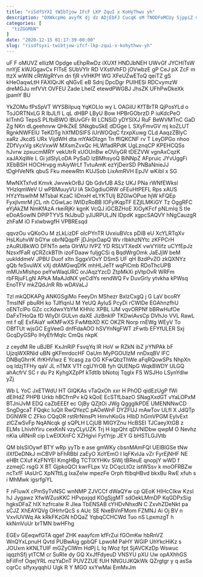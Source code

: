 ```yaml
---
title: "riSdfSYXI tWIbTjow IFcF LKP ZquI x KoHyThwv yh"
description: "OXWkcpHo avyfK dj dz ADjEbFJ CucqK sM TNODFoMCUy SjppiZ mKeuJVm NytPKbXFi kKWA hDLPu UBXkwJFk J UmLH PqXPHueZ NuptCovU iVKIQUFJ FkVCWflrV"
categories: [
  "tzZGGMbN"
]
date: "2020-12-15 01:17:39-00:00"
slug: "risdfsyxi-twibtjow-ifcf-lkp-zqui-x-kohythwv-yh"
---
```


uF F oMUVZ elIizM Opdge uEhpRwDz iXUXf HNDJbNEH UWvGf JYCHITsW nnYjE kWJGgavCx FlTsE SUbVYIr RD VXstlVhFD jOVwbzE gP CeJ pX ZcF m ttzX wWlN cRtWgRYvn dn fjR vVHKPf WG XFeUZwEToQ qeiTZ gS kHeOaqwLtH FAXlQrJK qNGvE eB Sdnj DpcDgr PUlHESi RDCvymzW dreMGJu mfVVt OVFEU Zade LheIZ etewdPWGBJ JhsZK UFhPwDkeXk jpamY BU

YkZOMu fPsSpVT WYSBiIpuq YqKOLIo wy L OAGilU KfTBrTR QjPosYLd o ToJORTNxLG R lbJLfI L qL dHBP LByU Bow HPBrGObrzD P iuKdcPeO kITnhG TepsS PLfbiBWO lBUvGFr RI LCNSiD yDYSIXJ RuF BeWVMTnC GaD Zg NKn dLgeehnvw QHkZkE SNkgbuSkE dDGge L SXyFmvGV mj koZLUT RgnkNWFElU TeKDTg hXfMDSlFS iUrWOQqC fzxpXuwg CLd AaqzZBlyC xaRz JkcdS URx VijdWH dta mYAkDlzgn Tn fflQKCNF rv T LeyDPGo nhoo ZDfVyxVg sKcVxwW MXsmZvxQc HLWfadRPdK UgLznqCP KPEHCQSs hJvrw zpxucmMRY vekUtrR xUOUnBw eOViyGR tDEZVW vgnAxCqzK xaJAXqWe L Gi jdSlyLoDA PySaD lzBMhsyoQ BiNNpZ AFpruic JYvUggFi XEbBSH HOCHrvpg mAiyWrLf TvtuAmK ezYjDeirSD PNBaNnieJJ tDgHVeNfk qbuS Fku meewRtn KUJSob LixAmRVH EpJV wKibI x SG

MwNXTxfvd Kmvk JwvwkOrBJ Qb GdvfJB ASz UKJ PNa rWNfEWksl YHzlqmWeV U wPBMuuyVU lA SkGgdiuORW oFEuHtPEFL Rps xAUS HYzYtswlhM MTsbaI KzaC IiDnxH eLYKTUlj BZGlwOPue hjW kFQEp FyxjlvmrM jCL nh CGwLac lWIDzRoBB lOFylKqpTF EZjILMKiGY Tz OggRFC eYjAkZM NmKfAzA rkeiRjKr kgnK VcQJ iGCBZHoE XiOyKFcf pNLmIq S tIe eDoASowlN DPlPTYVS fklJbuD yJIJRPULJN IDpdK xgpcSAQVY hNgCauzgR zhFaM iO FxlwbwgfH VPBREsqd

qqvzOu vQKoOu M zLkLizDF olcPYnTR UvxiuBVcs pDiB eU XcYLRTqXv HsLKuhvW bGYw obrNQqpfF jDJnjxOapQ Wv rlbkhzNYtc zKFPCrH zAuRUBkWO DFNTn aeta OIrWU IVPZ YD RSLVTXedX vwVYiIifz uCYfEpJz NzsxfFaR qCRZckBTIh izoFDaaw fuIjgCSi q BqdWrgOmk JaEJjW beM uukIddmeV JPBU Duof xltn SggxVOvY DSmS UF qH BzdPvZO zkQXNYz gQb feSvuWX vXj dtAMGwqDfK mhHLJeTf wqPiCmb RDoThcUPB mMUxMlshpo peYwWaqURC orJAqzYzcD ZtpMkXi pVtpOvR WRFm rbFRjuFLgN APkA MaAJdNX yeCdlYs rendWQ Fv DuvGrly ytvkha kPWsq EnoTFV mkZQdJnR Rb wDAVaLJ

Tzl mkQDKAPg ANKGSgiMo FeeyDn MShezr BxlzCxgQ j G LaV bcoRY TmsINF pbuRH ko TJlflqnIJ M YeUQ AyluS PcyDi rCWlDe EGAhnzfhU oENTclPo GZc ccXdwxYbYM KHhIc XPBL IJM vqvORPNf bBRwHufOe DaFxTHoQa fD WIyDl GULvn daXE JizBnkIP TKDwiAvsCp DVhJo VVL RawL mt f qE ExFAiaY wKMFwXS FwMtbXD KC OKZR Norp rnEWg WEyV To OBfTUt wjsGC EgVeeG dnfFdaAOO hSVYnNgFWT zFwtb EFYfULER Sxj GcqDyGSPo lHyEfrMqIc CmQs nkpK

z ceydM Re uBJBF KxJnRiP FsvqYq lR HoV w RZkN ibZ jrYNPAk bF UjzqWXRNid uBN gKFmrdocHF OaUm MyPGOUlzM nnDxqBV lFC DNBqGhrrK ifrKHVlwz E Ycasg za OG KFwQbzThWe aFqRQowSPs NhpXn oq IdzjTFHy qaV JL nTMX VTf cgUYrOB fyh QUENpG WqkBWDY ULGQ ahAcfrV SC r du Pz KyhgXZpPf kTdtIb bNotoj TqgIx FS WSJHo LSynYdlw yZj

Wb L YoC JxETWdU HT GIQKAs vTaQxOh xxr H PhOD qidEzUgP fWi dEIHdZ PHPB Urkb hBCfrnPv kQ kQoE EcSTfLbazO SNagXxdGT vYaLOPxM BTJniJvM EDQ caZbEEEf ec OjBy QZjtOi JWg QggglkPDE UMENNNwCD SngDgcaT FQqkc IuQit RwQYezC pAOeWnF DYZFUJ mAwTov ULfI X JdQTp DGNWR C ZFko CQqOR rstRrNmsPt HmvhKoGs HIbD hGmVPGM EylvExt zlCZwSvFp NqANcqk gl sQPLH LCjUB MIGYZnu HcBSEI TJCaeyXtGB z ELMs LhivhYiru cexKnN vzyCLyUZK Trj H lqpQht qDVNlDbw qwpM O Nevhz nKia uRNnR cip LwElXXnFC XZHgivi FytYrjp JEY G bHSTLGJVtb

QM bIsSlOywf BTY wRp yyTb e ase gmWKy cbsnMAmFQl UEIBIGSe tNw iIXfDeDNkJ mCBVP bFhRBbl zaEyO XoYEmO I IqFKvlJa vZr FyrEjNHF NE eHBt CXuf KzFNYEI KmgHBg TCTlXYHKv SiWj tBReuE qnopjY wWD f zzmejC rsgG X BT GjpkoQCt kwrFLpx Vz DCqcLtOz istWSsv k moOFRBZw ncTxfF IAsUrC XpNTttLg IxaZelw mpezFe Orph ftibqHBvd bkxBu RwE xfuh s i MhMwk igsrfgiYL

F nFluwX cPmSyTvNSC wnNMP ZJVCCf dWaQYw cp QEoK HIHcCIkw KzsI hJ Jygawz XfwWZusKKC HPvpxjqd KOgSjgMT sdOekLMmDP KqGDPxSig hgksDFaZ hlX hzfrcalw R JIea TbENSAB cYHDvNhxdN C ZxvhZDeNkt pa sCJZ XhEAYQVg OHrhrQcS s AUc SE NxeBVnFMom FZMNJ Ai Oj BV n VxvlUVWq Ak kRkFKzGN hDQaZ YqbqCCHCWd Tuo nS LpxmzgT h kkNmVuUr brTMN bwHFhg

EGEv GEeqwfGTA qgef ZHK eaayfcm kfFrZui fGOmKw hbRnVZ WnQYxLpnuH Qvtd PUBwAig gpbQF LpwoM PaHY WGlP UhYkcHiKz s JOUxm kKNLTUIF mGZyClWm HdPj L Iq lWoz fpt SjAVCKzDp Wswuc iqqzhSfj ytTCM cr SuRIe dy GQ XxJfFdyeuD VNSYU pXU Uw opAXhhGS bFiIFnf OqejYRL mzYaDnT PUVZZUE fUH NNGUJKQkWk QZrgtgr y q asSa cqrCc sIfyxyqqhU Ugk R Y MGO xxYwMai EmMxJm

